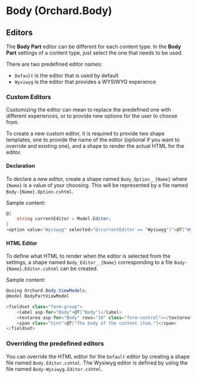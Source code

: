 ﻿# Body (Orchard.Body)

## Editors

The __Body Part__ editor can be different for each content type. In the __Body Part__ settings of a 
content type, just select the one that needs to be used.

There are two predefined editor names:
- `Default` is the editor that is used by default
- `Wysiwyg` is the editor that provides a WYSIWYG experience

### Custom Editors

Customizing the editor can mean to replace the predefined one with different experiences, or to provide
new options for the user to choose from.

To create a new custom editor, it is required to provide two shape templates, one to provide
the name of the editor (optional if you want to override and existing one), and a shape to
render the actual HTML for the editor.

#### Declaration

To declare a new editor, create a shape named `Body_Option__{Name}` where `{Name}` is a value 
of your choosing. This will be represented by a file named `Body-{Name}.Option.cshtml`.

Sample content:

```csharp
@{
    string currentEditor = Model.Editor;
}
<option value="Wysiwyg" selected="@(currentEditor == "Wysiwyg")">@T["Wysiwyg editor"]</option>
```

#### HTML Editor

To define what HTML to render when the editor is selected from the settings, a shape named 
`Body_Editor__{Name}` corresponding to a file `Body-{Name}.Editor.cshtml` can be created.

Sample content:

```csharp
@using Orchard.Body.ViewModels;
@model BodyPartViewModel

<fieldset class="form-group">
    <label asp-for="Body">@T["Body"]</label>
    <textarea asp-for="Body" rows="10" class="form-control"></textarea>
    <span class="hint">@T["The body of the content item."]</span>
</fieldset>
```

### Overriding the predefined editors

You can override the HTML editor for the `Default` editor by creating a shape file named 
`Body.Editor.cshtml`. The Wysiwyg editor is defined by using the file named 
`Body-Wysiwyg.Editor.cshtml`.